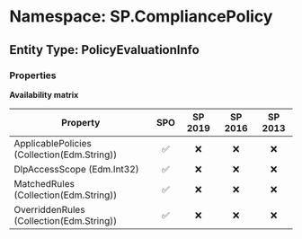 # Namespace: SP.CompliancePolicy

## Entity Type: PolicyEvaluationInfo

### Properties

**Availability matrix**

Property | SPO | SP 2019 | SP 2016 | SP 2013
----------|:---:|:-------:|:-------:|:-------:
ApplicablePolicies (Collection(Edm.String)) | ✅ | ❌ | ❌ | ❌
DlpAccessScope (Edm.Int32) | ✅ | ❌ | ❌ | ❌
MatchedRules (Collection(Edm.String)) | ✅ | ❌ | ❌ | ❌
OverriddenRules (Collection(Edm.String)) | ✅ | ❌ | ❌ | ❌